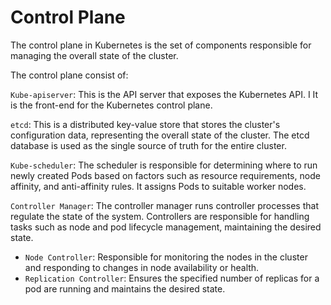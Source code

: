 # Control Plane
The control plane in Kubernetes is the set of components responsible for managing the overall state of the cluster.

The control plane consist of:

```Kube-apiserver```: This is the API server that exposes the Kubernetes API. I
It is the front-end for the Kubernetes control plane. 

```etcd```: This is a distributed key-value store that stores the cluster's configuration data,
representing the overall state of the cluster. The etcd database is used as the single source of truth for the entire cluster.

```Kube-scheduler```: The scheduler is responsible for determining where to run newly created Pods based on factors such as resource requirements, node affinity, 
and anti-affinity rules. It assigns Pods to suitable worker nodes.

```Controller Manager```: The controller manager runs controller processes that regulate the state of the system. 
Controllers are responsible for handling tasks such as node and pod lifecycle management, maintaining the desired state.
-   ```Node Controller```: Responsible for monitoring the nodes in the cluster and responding to changes in node availability or health.
-   ```Replication Controller```: Ensures the specified number of replicas for a pod are running and maintains the desired state.
